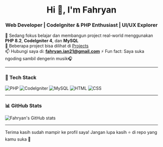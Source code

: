 <h1 align="center">Hi 👋, I'm Fahryan</h1>
<h3 align="center">Web Developer | CodeIgniter & PHP Enthusiast | UI/UX Explorer</h3>

🌱 Sedang fokus belajar dan membangun project real-world menggunakan **PHP 8.2**, **CodeIgniter 4**, dan **MySQL**  
💼 Beberapa project bisa dilihat di [Projects](https://github.com/fahryan21?tab=projects)  
📫 Hubungi saya di: **fahryan.ian21@gmail.com**
⚡ Fun fact: Saya suka ngoding sambil dengerin musik🎧

---

### 🧰 Tech Stack
![PHP](https://img.shields.io/badge/-PHP-777BB4?logo=php&logoColor=white&style=for-the-badge)
![CodeIgniter](https://img.shields.io/badge/-CodeIgniter-E44D26?logo=codeigniter&logoColor=white&style=for-the-badge)
![MySQL](https://img.shields.io/badge/-MySQL-4479A1?logo=mysql&logoColor=white&style=for-the-badge)
![HTML](https://img.shields.io/badge/-HTML5-E34F26?logo=html5&logoColor=white&style=for-the-badge)
![CSS](https://img.shields.io/badge/-CSS3-1572B6?logo=css3&logoColor=white&style=for-the-badge)

---

### 📊 GitHub Stats
![Fahryan's GitHub stats](https://github-readme-stats.vercel.app/api?username=fahryan21&show_icons=true&theme=radical)

---

Terima kasih sudah mampir ke profil saya! Jangan lupa kasih ⭐ di repo yang kamu suka 🙌

